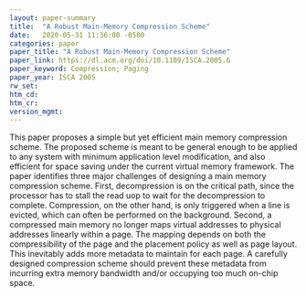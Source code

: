 ```yaml
---
layout: paper-summary
title:  "A Robust Main-Memory Compression Scheme"
date:   2020-05-31 11:36:00 -0500
categories: paper
paper_title: "A Robust Main-Memory Compression Scheme"
paper_link: https://dl.acm.org/doi/10.1109/ISCA.2005.6
paper_keyword: Compression; Paging
paper_year: ISCA 2005
rw_set:
htm_cd:
htm_cr:
version_mgmt:
---
```


This paper proposes a simple but yet efficient main memory compression scheme. The proposed scheme is meant to be general
enough to be applied to any system with minimum application level modification, and also efficient for space saving
under the current virtual memory framework. The paper identifies three major challenges of designing a main memory 
compression scheme. First, decompression is on the critical path, since the processor has to stall the read uop to
wait for the decompression to complete. Compression, on the other hand, is only triggered when a line is evicted,
which can often be performed on the background. Second, a compressed main memory no longer maps virtual addresses to
physical addresses linearly within a page. The mapping depends on both the compressibility of the page and the 
placement policy as well as page layout. This inevitably adds more metadata to maintain for each page. A carefully 
designed compression scheme should prevent these metadata from incurring extra memory bandwidth and/or occupying too
much on-chip space. 